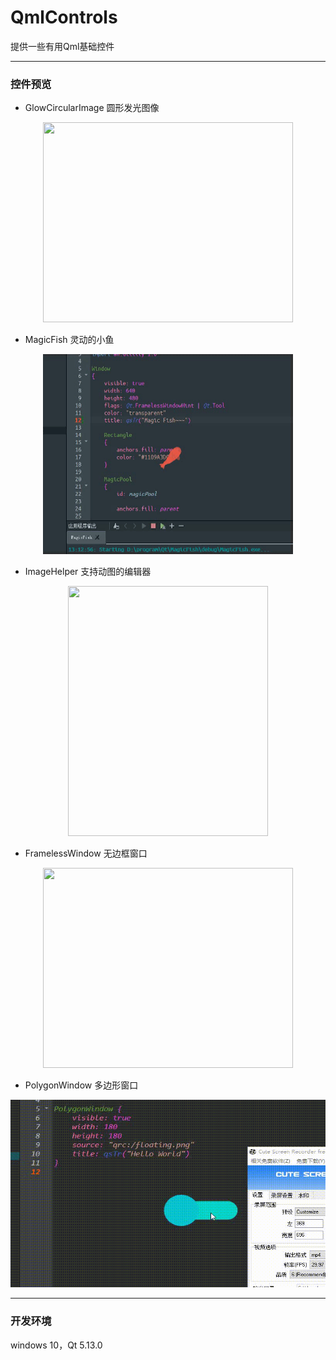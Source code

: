 ﻿# QmlControls

提供一些有用Qml基础控件

------

### 控件预览

 - GlowCircularImage 圆形发光图像

<div align=center><img src="demonstrate/GlowCircularImage.gif" width="400" height="320" /></div>

 - MagicFish 灵动的小鱼

<div align=center><img src="demonstrate/MagicFish.gif" width="400" height="320" /></div>

 - ImageHelper 支持动图的编辑器

<div align=center><img src="demonstrate/ImageHelper.gif" width="320" height="400" /></div>

 - FramelessWindow 无边框窗口

<div align=center><img src="demonstrate/FramelessWindow.gif" width="400" height="320" /></div>

 - PolygonWindow 多边形窗口

<div align=center><img src="demonstrate/PolygonWindow.gif" width="520" height="300" /></div>

------

### 开发环境

windows 10，Qt 5.13.0

 